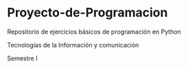 # Proyecto-de-Programacion
Repositorio de ejercicios básicos de programación en Python

Tecnologías de la Información y comunicación

Semestre I

